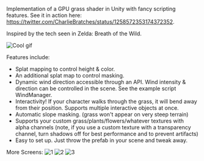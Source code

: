 Implementation of a GPU grass shader in Unity with fancy scripting features. See it in action here: https://twitter.com/CharlieBratches/status/1258572353174372352. 

Inspired by the tech seen in Zelda: Breath of the Wild.

![Cool gif](./grassReadmeScreens/grassExampleGif.gif)

Features include:
* Splat mapping to control height & color.
* An additional splat map to control masking.
* Dynamic wind direction accessible through an API. Wind intensity & direction can be controlled in the scene. See the example script WindManager.
* Interactivity! If your character walks through the grass, it will bend away from their position. Supports multiple interactive objects at once.
* Automatic slope masking. (grass won't appear on very steep terrain)
* Supports your custom grass/plants/flowers/whatever textures with alpha channels (note, if you use a custom texture with a transparency channel, turn shadows off for best performance and to prevent artifacts)
* Easy to set up. Just throw the prefab in your scene and tweak away.

More Screens:
![1](./grassReadmeScreens/screen2.PNG)
![2](./grassReadmeScreens/screen3.PNG)
![3](./grassReadmeScreens/screen4.PNG)

